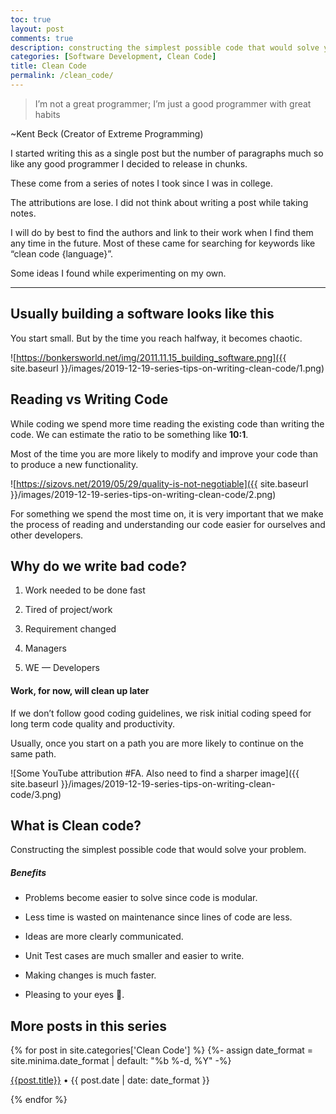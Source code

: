 ```yaml
---
toc: true
layout: post
comments: true
description: constructing the simplest possible code that would solve your problem resulting in an increase in productivity by producing higher quality in less time.
categories: [Software Development, Clean Code]
title: Clean Code
permalink: /clean_code/
---
```


> I’m not a great programmer; I’m just a good programmer with great habits

~Kent Beck (Creator of Extreme Programming)

I started writing this as a single post but the number of paragraphs much so like any good programmer I decided to release in chunks.

These come from a series of notes I took since I was in college.

The attributions are lose. I did not think about writing a post while taking notes.

I will do by best to find the authors and link to their work when I find them any time in the future. Most of these came for searching for keywords like “clean code {language}”.

Some ideas I found while experimenting on my own.

---

## Usually building a software looks like this

You start small. But by the time you reach halfway, it becomes chaotic.

![https://bonkersworld.net/img/2011.11.15_building_software.png]({{ site.baseurl }}/images/2019-12-19-series-tips-on-writing-clean-code/1.png)

## Reading vs Writing Code

While coding we spend more time reading the existing code than writing the code. We can estimate the ratio to be something like **10:1**.

Most of the time you are more likely to modify and improve your code than to produce a new functionality.

![https://sizovs.net/2019/05/29/quality-is-not-negotiable]({{ site.baseurl }}/images/2019-12-19-series-tips-on-writing-clean-code/2.png)

For something we spend the most time on, it is very important that we make the process of reading and understanding our code easier for ourselves and other developers.

## Why do we write bad code?

1. Work needed to be done fast

1. Tired of project/work

1. Requirement changed

1. Managers

1. WE — Developers

#### Work, for now, will clean up later

If we don’t follow good coding guidelines, we risk initial coding speed for long term code quality and productivity.

Usually, once you start on a path you are more likely to continue on the same path.

![Some YouTube attribution #FA. Also need to find a sharper image]({{ site.baseurl }}/images/2019-12-19-series-tips-on-writing-clean-code/3.png)

## What is Clean code?

Constructing the simplest possible code that would solve your problem.

##### Benefits

- Problems become easier to solve since code is modular.

- Less time is wasted on maintenance since lines of code are less.

- Ideas are more clearly communicated.

- Unit Test cases are much smaller and easier to write.

- Making changes is much faster.

- Pleasing to your eyes 👀.

## More posts in this series

{% for post in site.categories['Clean Code'] %}
      {%- assign date_format = site.minima.date_format | default: "%b %-d, %Y" -%}
<article class="archive-item">
    <p class="post-meta post-meta-title"><a class="page-meta" href="{{ site.baseurl }}{{ post.url }}">{{post.title}}</a>  • {{ post.date | date: date_format }}</p>
</article>
{% endfor %}